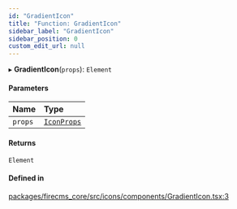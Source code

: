 ```yaml
---
id: "GradientIcon"
title: "Function: GradientIcon"
sidebar_label: "GradientIcon"
sidebar_position: 0
custom_edit_url: null
---
```


▸ **GradientIcon**(`props`): `Element`

#### Parameters

| Name | Type |
| :------ | :------ |
| `props` | [`IconProps`](../types/IconProps.md) |

#### Returns

`Element`

#### Defined in

[packages/firecms_core/src/icons/components/GradientIcon.tsx:3](https://github.com/FireCMSco/firecms/blob/d45f3739/packages/firecms_core/src/icons/components/GradientIcon.tsx#L3)
